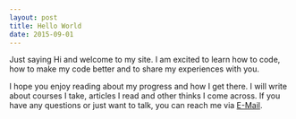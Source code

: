 ```yaml
---
layout: post
title: Hello World
date: 2015-09-01
---
```


Just saying Hi and welcome to my site. I am excited to learn how to code, how to make my code better and to share my experiences with you.

I hope you enjoy reading about my progress and how I get there. I will write about courses I take, articles I read and other thinks I come across. If you have any questions or just want to talk, you can reach me via [E-Mail](mailto:verena.ortlieb@gmail.com).
